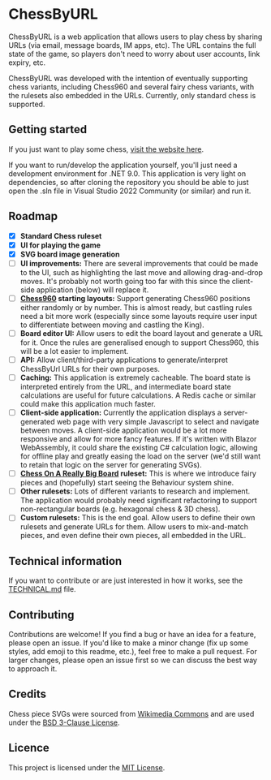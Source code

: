 # ChessByURL
ChessByURL is a web application that allows users to play chess by sharing URLs (via email, message boards, IM apps, etc). 
The URL contains the full state of the game, so players don't need to worry about user accounts, link expiry, etc.

ChessByURL was developed with the intention of eventually supporting chess variants, including Chess960 and several fairy
chess variants, with the rulesets also embedded in the URLs. Currently, only standard chess is supported.

## Getting started
If you just want to play some chess, [visit the website here](https://chessbyurl.com/).

If you want to run/develop the application yourself, you'll just need a development environment for .NET 9.0. This application 
is very light on dependencies, so after cloning the repository you should be able to just open the .sln file in 
Visual Studio 2022 Community (or similar) and run it.

## Roadmap
- [x] **Standard Chess ruleset**
- [x] **UI for playing the game**
- [x] **SVG board image generation**
- [ ] **UI improvements:** There are several improvements that could be made to the UI, such as highlighting the last move
                and allowing drag-and-drop moves. It's probably not worth going too far with this since the client-side
                application (below) will replace it.
- [ ] **[Chess960](https://en.wikipedia.org/wiki/Chess960) starting layouts:** Support generating Chess960 positions either 
                randomly or by number. This is almost ready, but castling rules need a bit more work (especially since some 
                layouts require user input to differentiate between moving and castling the King).
- [ ] **Board editor UI:** Allow users to edit the board layout and generate a URL for it. Once the rules are generalised
                enough to support Chess960, this will be a lot easier to implement.
- [ ] **API:** Allow client/third-party applications to generate/interpret ChessByUrl URLs for their own purposes.
- [ ] **Caching:** This application is extremely cacheable. The board state is interpreted entirely from the URL, and
                intermediate board state calculations are useful for future calculations. A Redis cache or similar could
                make this application much faster.
- [ ] **Client-side application:** Currently the application displays a server-generated web page with very simple 
                Javascript to select and navigate between moves. A client-side application would be a lot more responsive
                and allow for more fancy features. If it's written with Blazor WebAssembly, it could share the existing
                C# calculation logic, allowing for offline play and greatly easing the load on the server (we'd still want       
                to retain that logic on the server for generating SVGs).
- [ ] **[Chess On A Really Big Board](https://en.wikipedia.org/wiki/Chess_on_a_really_big_board) ruleset:** This is where
                we introduce fairy pieces and (hopefully) start seeing the Behaviour system shine.
- [ ] **Other rulesets:** Lots of different variants to research and implement. The application would probably need
                significant refactoring to support non-rectangular boards (e.g. hexagonal chess & 3D chess).
- [ ] **Custom rulesets:** This is the end goal. Allow users to define their own rulesets and generate URLs for them. Allow
                users to mix-and-match pieces, and even define their own pieces, all embedded in the URL.

## Technical information
If you want to contribute or are just interested in how it works, see the [TECHNICAL.md](TECHNICAL.md) file.

## Contributing
Contributions are welcome! If you find a bug or have an idea for a feature, please open an issue. If you'd like to
make a minor change (fix up some styles, add emoji to this readme, etc.), feel free to make a pull request. For larger
changes, please open an issue first so we can discuss the best way to approach it.

## Credits
Chess piece SVGs were sourced from [Wikimedia Commons](https://commons.wikimedia.org/wiki/Category:SVG_chess_pieces) and
are used under the [BSD 3-Clause License](ChessByUrl/wwwroot/images/LICENSE.txt).

## Licence
This project is licensed under the [MIT License](LICENSE.txt).
